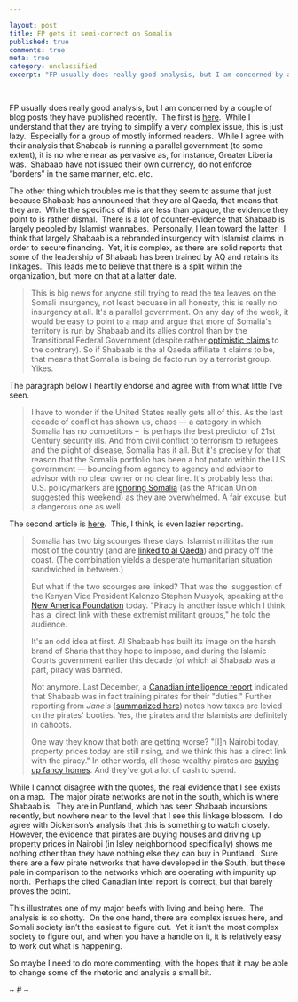```yaml
---

layout: post
title: FP gets it semi-correct on Somalia
published: true
comments: true
meta: true
category: unclassified
excerpt: "FP usually does really good analysis, but I am concerned by a couple of blog posts they have published recently.  The first is [here][1].  While I understand that they are trying to simplify a very complex issue, this is just lazy.  Especially for a group of mostly informed readers.  While I agree with their analysis that Shabaab is running a parallel government (to some extent), it is no where near as pervasive as, for instance, Greater Liberia was.  Shabaab have not issued their own currency, do not enforce “borders” in the same manner, etc. etc. "

---
```


FP usually does really good analysis, but I am concerned by a couple of blog posts they have published recently.  The first is [here][1].  While I understand that they are trying to simplify a very complex issue, this is just lazy.  Especially for a group of mostly informed readers.  While I agree with their analysis that Shabaab is running a parallel government (to some extent), it is no where near as pervasive as, for instance, Greater Liberia was.  Shabaab have not issued their own currency, do not enforce “borders” in the same manner, etc. etc.  

 [1]: http://blog.foreignpolicy.com/posts/2010/02/01/somali_insurgents_announce_their_allegiance_to_al_qaeda

The other thing which troubles me is that they seem to assume that just because Shabaab has announced that they are al Qaeda, that means that they are.  While the specifics of this are less than opaque, the evidence they point to is rather dismal.  There is a lot of counter-evidence that Shabaab is largely peopled by Islamist wannabes.  Personally, I lean toward the latter.  I think that largely Shabaab is a rebranded insurgency with Islamist claims in order to secure financing.  Yet, it is complex, as there are solid reports that some of the leadership of Shabaab has been trained by AQ and retains its linkages.  This leads me to believe that there is a split within the organization, but more on that at a latter date.  

> This is big news for anyone still trying to read the tea leaves on the Somali insurgency, not least becuase in all honesty, this is really no insurgency at all. It's a parallel government. On any day of the week, it would be easy to point to a map and argue that more of Somalia's territory is run by Shabaab and its allies control than by the Transitional Federal Government (despite rather [optimistic claims][2] to the contrary). So if Shabaab is the al Qaeda affiliate it claims to be, that means that Somalia is being de facto run by a terrorist group. Yikes. 

 [2]: http://www.nytimes.com/aponline/2010/01/30/world/AP-AF-Somalia.html

The paragraph below I heartily endorse and agree with from what little I’ve seen.

> I have to wonder if the United States really gets all of this. As the last decade of conflict has shown us, chaos — a category in which Somalia has no competitors –  is perhaps the best predictor of 21st Century security ills. And from civil conflict to terrorism to refugees and the plight of disease, Somalia has it all. But it's precisely for that reason that the Somalia portfolio has been a hot potato within the U.S. government — bouncing from agency to agency and advisor to advisor with no clear owner or no clear line. It's probably less that U.S. policymarkers are [ignoring Somalia][3] (as the African Union suggested this weekend) as they are overwhelmed. A fair excuse, but a dangerous one as well. 

 [3]: http://www.reuters.com/article/idUSTRE60U18B20100131

The second article is [here][4].  This, I think, is even lazier reporting.  

 [4]: http://blog.foreignpolicy.com/posts/2010/02/03/are_the_pirates_linked_to_the_islamists

> Somalia has two big scourges these days: Islamist milititas the run most of the country (and are [linked to al Qaeda][1]) and piracy off the coast. (The combination yields a desperate humanitarian situation sandwiched in between.) 
> 
> But what if the two scourges are linked? That was the  suggestion of the Kenyan Vice President Kalonzo Stephen Musyok, speaking at the [New America Foundation][5] today. "Piracy is another issue which I think has a  direct link with these extremist militant groups," he told the audience. 
> 
> It's an odd idea at first. Al Shabaab has built its image on the harsh brand of Sharia that they hope to impose, and during the Islamic Courts government earlier this decade (of which al Shabaab was a part, piracy was banned.  
> 
> Not anymore. Last December, a [Canadian intelligence report][6] indicated that Shabaab was in fact training pirates for their "duties." Further reporting from *Jane's* ([summarized here][7]) notes how taxes are levied on the pirates' booties. Yes, the pirates and the Islamists are definitely in cahoots. 
> 
> One way they know that both are getting worse? "[I]n Nairobi today, property prices today are still rising, and we think this has a direct link with the piracy." In other words, all those wealthy pirates are [buying up fancy homes][8]. And they've got a lot of cash to spend. 

 [5]: http://www.newamerica.net/events/2010/kenyan_somali_border
 [6]: http://www.nationalpost.com/news/story.html?id=2295946
 [7]: http://centralasiaonline.com/cocoon/caii/xhtml/en_GB/features/caii/features/2009/04/16/feature-03
 [8]: http://blog.foreignpolicy.com/posts/2010/01/04/somali_pirates_driving_up_kenyan_real_estate_prices

While I cannot disagree with the quotes, the real evidence that I see exists on a map.  The major pirate networks are not in the south, which is where Shabaab is.  They are in Puntland, which has seen Shabaab incursions recently, but nowhere near to the level that I see this linkage blossom.  I do agree with Dickenson’s analysis that this is something to watch closely.  However, the evidence that pirates are buying houses and driving up property prices in Nairobi (in Isley neighborhood specifically) shows me nothing other than they have nothing else they can buy in Puntland.  Sure there are a few pirate networks that have developed in the South, but these pale in comparison to the networks which are operating with impunity up north.  Perhaps the cited Canadian intel report is correct, but that barely proves the point.

This illustrates one of my major beefs with living and being here.  The analysis is so shotty.  On the one hand, there are complex issues here, and Somali society isn’t the easiest to figure out.  Yet it isn’t the most complex society to figure out, and when you have a handle on it, it is relatively easy to work out what is happening.  

So maybe I need to do more commenting, with the hopes that it may be able to change some of the rhetoric and analysis a small bit.

~ # ~